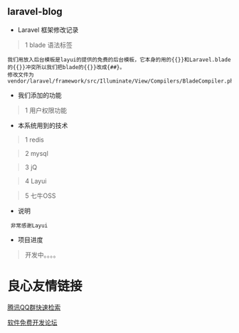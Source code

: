 ## laravel-blog
* Laravel 框架修改记录
> 1 blade 语法标签 
 ````
 我们用放入后台模板是layui的提供的免费的后台模板，它本身的用的{{}}和Laravel.blade的{{}}冲突所以我们把blade的{{}}改成{##}。 
 修改文件为vendor/laravel/framework/src/Illuminate/View/Compilers/BladeCompiler.php
 ````
* 我们添加的功能
> 1 用户权限功能

* 本系统用到的技术
>1 redis

>2 mysql

>3 jQ

>4 Layui

>5 七牛OSS

* 说明
````
 非常感谢Layui
````

* 项目进度
> 开发中。。。。


 


 # 良心友情链接

[腾讯QQ群快速检索](http://u.720life.cn/s/8cf73f7c)

[软件免费开发论坛](http://u.720life.cn/s/bbb01dc0)
